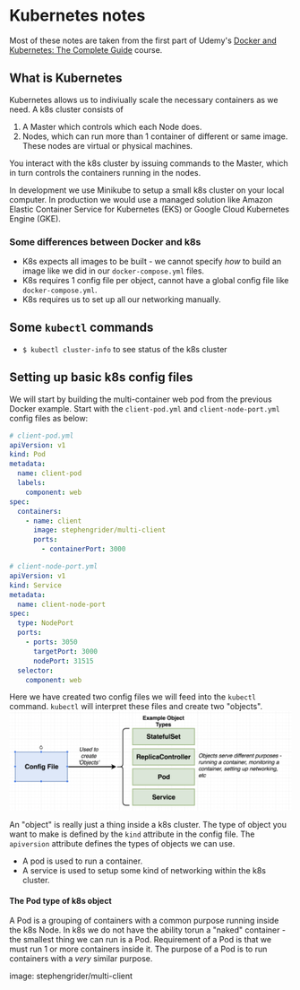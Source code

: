 # Kubernetes notes

Most of these notes are taken from the first part of Udemy's [Docker and Kubernetes: The Complete Guide](https://www.udemy.com/course/docker-and-kubernetes-the-complete-guide/) course.

## What is Kubernetes
Kubernetes allows us to indiviually scale the necessary containers as we need. A k8s cluster consists of 
1. A Master which controls which each Node does.
2. Nodes, which can run more than 1 container of different or same image. These nodes are virtual or physical machines.

You interact with the k8s cluster by issuing commands to the Master, which in turn controls the containers running in the nodes.

In development we use Minikube to setup a small k8s cluster on your local computer. In production we would use a managed solution like Amazon Elastic Container Service for Kubernetes (EKS) or Google Cloud Kubernetes Engine (GKE).

### Some differences between Docker and k8s
- K8s expects all images to be built - we cannot specify _how_ to build an image like we did in our `docker-compose.yml` files.
- K8s requires 1 config file per object, cannot have a global config file like `docker-compose.yml`.
- K8s requires us to set up all our networking manually.


## Some `kubectl` commands
- `$ kubectl cluster-info` to see status of the k8s cluster

## Setting up basic k8s config files
We will start by building the multi-container web pod from the previous Docker example. Start with the `client-pod.yml` and `client-node-port.yml` config files as below:
```yaml
# client-pod.yml
apiVersion: v1
kind: Pod
metadata:
  name: client-pod
  labels:
    component: web
spec:
  containers:
    - name: client
      image: stephengrider/multi-client
      ports:
        - containerPort: 3000
```

```yaml
# client-node-port.yml
apiVersion: v1
kind: Service
metadata:
  name: client-node-port
spec:
  type: NodePort
  ports:
    - ports: 3050
      targetPort: 3000
      nodePort: 31515
  selector:
    component: web
```
Here we have created two config files we will feed into the `kubectl` command. `kubectl` will interpret these files and create two "objects".
<img src="./images/001_k8s_objects.png" width="700" />

An "object" is really just a thing inside a k8s cluster. The type of object you want to make is defined by the `kind` attribute in the config file. The `apiversion` attribute defines the types of objects we can use.

- A pod is used to run a container.
- A service is used to setup some kind of networking within the k8s cluster.

#### The Pod type of k8s object
A Pod is a grouping of containers with a common purpose running inside the k8s Node. In k8s we do not have the ability torun a "naked" container - the smallest thing we can run is a Pod. Requirement of a Pod is that we must run 1 or more containers inside it. The purpose of a Pod is to run containers with a _very_ similar purpose.


image: stephengrider/multi-client
